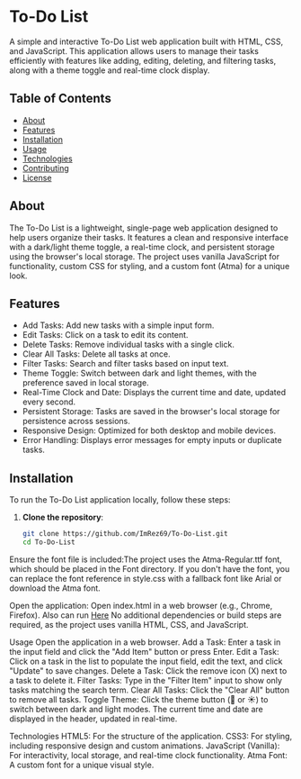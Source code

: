 # To-Do List

A simple and interactive To-Do List web application built with HTML, CSS, and JavaScript. This application allows users to manage their tasks efficiently with features like adding, editing, deleting, and filtering tasks, along with a theme toggle and real-time clock display.

## Table of Contents
- [About](#about)
- [Features](#features)
- [Installation](#installation)
- [Usage](#usage)
- [Technologies](#technologies)
- [Contributing](#contributing)
- [License](#license)

## About
The To-Do List is a lightweight, single-page web application designed to help users organize their tasks. It features a clean and responsive interface with a dark/light theme toggle, a real-time clock, and persistent storage using the browser's local storage. The project uses vanilla JavaScript for functionality, custom CSS for styling, and a custom font (Atma) for a unique look.

## Features
- Add Tasks: Add new tasks with a simple input form.
- Edit Tasks: Click on a task to edit its content.
- Delete Tasks: Remove individual tasks with a single click.
- Clear All Tasks: Delete all tasks at once.
- Filter Tasks: Search and filter tasks based on input text.
- Theme Toggle: Switch between dark and light themes, with the preference saved in local storage.
- Real-Time Clock and Date: Displays the current time and date, updated every second.
- Persistent Storage: Tasks are saved in the browser's local storage for persistence across sessions.
- Responsive Design: Optimized for both desktop and mobile devices.
- Error Handling: Displays error messages for empty inputs or duplicate tasks.

## Installation
To run the To-Do List application locally, follow these steps:

1. **Clone the repository**:
   ```bash
   git clone https://github.com/ImRez69/To-Do-List.git
   cd To-Do-List


Ensure the font file is included:The project uses the Atma-Regular.ttf font, which should be placed in the Font directory. If you don't have the font, you can replace the font reference in style.css with a fallback font like Arial or download the Atma font.

Open the application:
Open index.html in a web browser (e.g., Chrome, Firefox).
Also can run <a href="https://htmlpreview.github.io/?https://github.com/ImRez69/To-Do-List/blob/main/index.html" target="_blank">Here</a> 
No additional dependencies or build steps are required, as the project uses vanilla HTML, CSS, and JavaScript.

Usage
Open the application in a web browser.
Add a Task: Enter a task in the input field and click the "Add Item" button or press Enter.
Edit a Task: Click on a task in the list to populate the input field, edit the text, and click "Update" to save changes.
Delete a Task: Click the remove icon (X) next to a task to delete it.
Filter Tasks: Type in the "Filter Item" input to show only tasks matching the search term.
Clear All Tasks: Click the "Clear All" button to remove all tasks.
Toggle Theme: Click the theme button (🌙 or ☀️) to switch between dark and light modes.
The current time and date are displayed in the header, updated in real-time.

Technologies
HTML5: For the structure of the application.
CSS3: For styling, including responsive design and custom animations.
JavaScript (Vanilla): For interactivity, local storage, and real-time clock functionality.
Atma Font: A custom font for a unique visual style.
